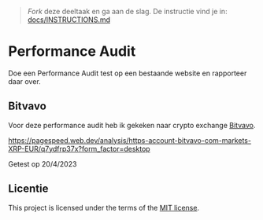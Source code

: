 > _Fork_ deze deeltaak en ga aan de slag. De instructie vind je in: [docs/INSTRUCTIONS.md](docs/INSTRUCTIONS.md)

# Performance Audit 

Doe een Performance Audit test op een bestaande website en rapporteer daar over.

## Bitvavo

Voor deze performance audit heb ik gekeken naar crypto exchange [Bitvavo](https://account.bitvavo.com/markets/XRP-EUR).  

https://pagespeed.web.dev/analysis/https-account-bitvavo-com-markets-XRP-EUR/q7ydfrp37x?form_factor=desktop

Getest op 20/4/2023

## Licentie

This project is licensed under the terms of the [MIT license](./LICENSE).
